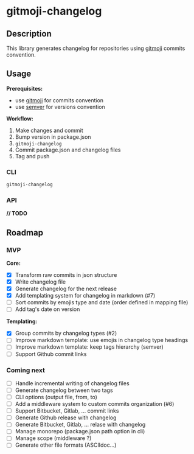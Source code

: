 # gitmoji-changelog

## Description

This library generates changelog for repositories using [gitmoji](https://gitmoji.carloscuesta.me/) commits convention.

## Usage

**Prerequisites:**
- use [gitmoji](https://gitmoji.carloscuesta.me/) for commits convention
- use [semver](https://semver.org/) for versions convention

**Workflow:**
1. Make changes and commit
2. Bump version in package.json
3. `gitmoji-changelog`
4. Commit package.json and changelog files
5. Tag and push

### CLI

```bash
gitmoji-changelog
```

### API

**// TODO**

## Roadmap

### MVP

**Core:**
- [x] Transform raw commits in json structure
- [x] Write changelog file
- [x] Generate changelog for the next release
- [x] Add templating system for changelog in markdown (#7)
- [ ] Sort commits by emojis type and date (order defined in mapping file)
- [ ] Add tag's date on version

**Templating:**
- [x] Group commits by changelog types (#2)
- [ ] Improve markdown template: use emojis in changelog type headings
- [ ] Improve markdown template: keep tags hierarchy (semver)
- [ ] Support Github commit links

### Coming next

- [ ] Handle incremental writing of changelog files
- [ ] Generate changelog between two tags
- [ ] CLI options (output file, from, to)
- [ ] Add a middleware system to custom commits organization (#6)
- [ ] Support Bitbucket, Gitlab, ... commit links
- [ ] Generate Github release with changelog
- [ ] Generate Bitbucket, Gitlab, ... relase with changelog
- [ ] Manage monorepo (package.json path option in cli)
- [ ] Manage scope (middleware ?)
- [ ] Generate other file formats (ASCIIdoc...)
